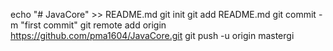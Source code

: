 echo "# JavaCore" >> README.md
git init
git add README.md
git commit -m "first commit"
git remote add origin https://github.com/pma1604/JavaCore.git
git push -u origin mastergi